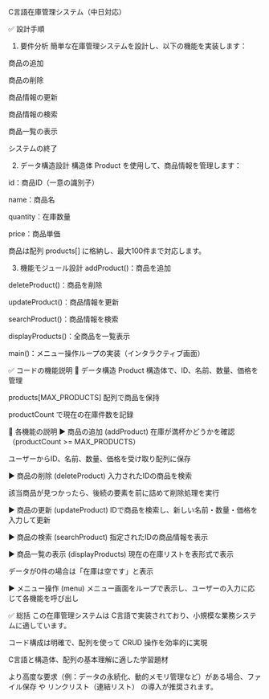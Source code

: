 C言語在庫管理システム（中日対応）

✅ 設計手順
1. 要件分析
簡単な在庫管理システムを設計し、以下の機能を実装します：

商品の追加

商品の削除

商品情報の更新

商品情報の検索

商品一覧の表示

システムの終了

2. データ構造設計
構造体 Product を使用して、商品情報を管理します：

id：商品ID（一意の識別子）

name：商品名

quantity：在庫数量

price：商品単価

商品は配列 products[] に格納し、最大100件まで対応します。

3. 機能モジュール設計
addProduct()：商品を追加

deleteProduct()：商品を削除

updateProduct()：商品情報を更新

searchProduct()：商品情報を検索

displayProducts()：全商品を一覧表示

main()：メニュー操作ループの実装（インタラクティブ画面）

✅ コードの機能説明
📌 データ構造
Product 構造体で、ID、名前、数量、価格を管理

products[MAX_PRODUCTS] 配列で商品を保持

productCount で現在の在庫件数を記録

📌 各機能の説明
▶ 商品の追加 (addProduct)
在庫が満杯かどうかを確認（productCount >= MAX_PRODUCTS）

ユーザーからID、名前、数量、価格を受け取り配列に保存

▶ 商品の削除 (deleteProduct)
入力されたIDの商品を検索

該当商品が見つかったら、後続の要素を前に詰めて削除処理を実行

▶ 商品の更新 (updateProduct)
IDで商品を検索し、新しい名前・数量・価格を入力して更新

▶ 商品の検索 (searchProduct)
指定されたIDの商品情報を表示

▶ 商品一覧の表示 (displayProducts)
現在の在庫リストを表形式で表示

データが0件の場合は「在庫は空です」と表示

▶ メニュー操作 (menu)
メニュー画面をループで表示し、ユーザーの入力に応じて各機能を呼び出し

✅ 総括
この在庫管理システムは C言語で実装されており、小規模な業務システムに適しています。

コード構成は明確で、配列を使って CRUD 操作を効率的に実現

C言語と構造体、配列の基本理解に適した学習題材

より高度な要求（例：データの永続化、動的メモリ管理など）がある場合、ファイル保存 や リンクリスト（連結リスト） の導入が推奨されます。
